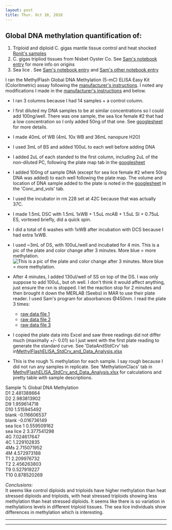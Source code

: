 ```yaml
---
layout: post
title: Thur. Oct 18, 2018
---
```


## Global DNA methylation quantification of:  
1. Triploid and diploid C. gigas mantle tissue control and heat shocked [Ronit's samples](https://genefish.wordpress.com/2018/09/06/ronits-notebook-link-to-spreadsheet-and-labelling-system-notes/)  
2. C. gigas tripliod tissues from Nisbet Oyster Co. See [Sam's notebook entry](http://onsnetwork.org/kubu4/2018/02/28/samples-received-triploid-crassostrea-gigas-from-nisbet-oyster-company/) for more info on origins  
3. Sea lice . See [Sam's notebook entry](http://onsnetwork.org/kubu4/2018/05/23/dna-received-sea-lice-dna-from-cris-gallardo-escarate-at-universidad-de-concepcion/) and [Sam's other notebook entry](http://onsnetwork.org/kubu4/2018/09/12/dna-quantification-sea-lice-dna-from-20180523/)  

I ran the MethylFlash Global DNA Methylation (5-mC) ELISA Easy Kit (Coloritmetric) assay following the [manufacturer's instructions](https://github.com/shellytrigg/C_gigas/blob/master/Polyploids/docs/MethylFlashGlobalDNAELISA_P-1030.pdf). I noted any modifications I made in the [manufacturer's instructions](https://github.com/shellytrigg/C_gigas/blob/master/Polyploids/docs/MethylFlashGlobalDNAELISA_P-1030.pdf) and below.  

* I ran 3 columns because I had 14 samples + a control column.  

* I first diluted my DNA samples to be at similar concentrations so I could add 100ng/well. There was one sample, the sea lice female #2 that had a low concentration so I only added 50ng of that one. See [googlesheet](https://docs.google.com/spreadsheets/d/1t_Z4entkvU5W_z_m6xlGimbOnNGMB_O9avqDgDWt6Xs/edit?usp=sharing) for more details. 

* I made 40mL of WB (4mL 10x WB and 36mL nanopure H2O)

* I used 3mL of BS and added 100uL to each well before adding DNA

* I added 2uL of each standed to the first column, including 2uL of the non-diluted PC, following the plate map tab in the [googlesheet](https://docs.google.com/spreadsheets/d/1t_Z4entkvU5W_z_m6xlGimbOnNGMB_O9avqDgDWt6Xs/edit?usp=sharing)

* I added 100ng of sample DNA (except for sea lice female #2 where 50ng DNA was added) to each well following the plate map. The volume and location of DNA sample added to the plate is noted in the [googlesheet](https://docs.google.com/spreadsheets/d/1t_Z4entkvU5W_z_m6xlGimbOnNGMB_O9avqDgDWt6Xs/edit?usp=sharing) in the 'Conc_and_vols' tab.

* I used the incubator in rm 228 set at 42C because that was actually 37C.

* I made 1.5mL DSC with 1.5mL 1xWB + 1.5uL mcAB + 1.5uL SI + 0.75uL ES, vortexed briefly, did a quick spin. 

* I did a total of 6 washes with 1xWB after incubation with DCS because I had extra 1xWB.  

* I used ~3mL of DS, with 100uL/well and incubated for 4 min. This is a pic of the plate and color change after 3 minutes. More blue = more methylation.  
![This is a pic of the plate and color change after 3 minutes. More blue = more methylation.](https://github.com/shellytrigg/C_gigas/blob/master/Polyploids/imgs/IMG_20181018_134824.jpg "Global DNA Methylation ELISA")

* After 4 minutes, I added 130ul/well of SS on top of the DS. I was only suppose to add 100uL, but oh well. I don't think it would affect anything, just ensure the rxn is stopped. I let the reaction stop for 2 minutes and then brought it down the MERLAB (Seebs) in MAR to use their plate reader. I used Sam's program for absorbances @450nm. I read the plate 3 times: 
	+ [raw data file 1](https://github.com/shellytrigg/C_gigas/blob/master/Polyploids/docs/20181018_FirstReadingSTRIGG.xls) 
	+ [raw data file 2](https://github.com/shellytrigg/C_gigas/blob/master/Polyploids/docs/20181018_2ndReadingSTRIGG.xls)
	+ [raw data file 3](https://github.com/shellytrigg/C_gigas/blob/master/Polyploids/docs/20181018_3rdReadingSTRIGG.xls)

* I copied the plate data into Excel and saw three readings did not differ much (maximally +/- 0.01) so I just went with the first plate reading to generate the standard curve. See 'DataAndStdCrv' tab in[MethylFlashELISA_StdCrv_and_Data_Analysis.xlsx](https://github.com/shellytrigg/C_gigas/blob/master/Polyploids/docs/MethylFlashELISA_StdCrv_and_Data_Analysis.xlsx)

* This is the rough % methylation for each sample. I say rough because I did not run any samples in replicate. See 'MethylationClacs' tab in [MethylFlashELISA_StdCrv_and_Data_Analysis.xlsx](https://github.com/shellytrigg/C_gigas/blob/master/Polyploids/docs/MethylFlashELISA_StdCrv_and_Data_Analysis.xlsx) for calculations and pretty table with sample descriptions. 

Sample	% Global DNA Methylation  
D1	2.481388664  
D2	2.983813902  
D9	1.959614718   
D10	1.515945492  
blank	-0.116606537  
blank	-0.016736149  
sea lice 1	0.559509162  
sea lice 2	3.377541298  
4G	7.024617647  
4C	1.229102835  
4Ms	2.715071952  
4M	4.572973188  
T1	2.209976732  
T2	2.456263803  
T9	0.527919227  
T10	0.878520269  

*Conclusions:*  
It seems like control diploids and triploids have higher methylation than heat stressed diploids and triploids, with heat stressed triploids showing less methylation than heat stressed diploids.  It seems like there is so variation in methylations levels in different triploid tissues. The sea lice individuals show differences in methylation which is interesting. 


----
****


